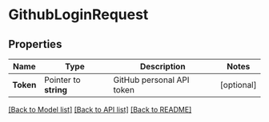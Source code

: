 # GithubLoginRequest


## Properties

Name | Type | Description | Notes
------------ | ------------- | ------------- | -------------
**Token** | Pointer to **string** | GitHub personal API token | [optional] 





[[Back to Model list]](../README.md#documentation-for-models) [[Back to API list]](../README.md#documentation-for-api-endpoints) [[Back to README]](../README.md)


